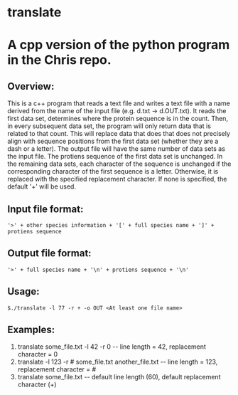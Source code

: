 # translate
# A cpp version of the python program in the Chris repo.
## Overview:
This is a c++ program that reads a text file and writes a text file with a name derived from the name of the input file (e.g. d.txt -> d.OUT.txt). It reads the first data set, determines where the protein sequence is in the count. Then, in every subsequent data set,  the program will only return data that is related to that count. This will replace data that does that does not precisely align with sequence positions from the first data set (whether they are a dash or a letter). The output file will have the same number of data sets  as the input file. The protiens sequence of the first data set is unchanged. In the remaining data sets, each character of the sequence is unchanged if the corresponding character of the first sequence is a letter. Otherwise, it is replaced with the specified replacement character. If none is specified, the default '+' will be used.

## Input file format:
    '>' + other species information + '[' + full species name + ']' + protiens sequence

## Output file format:
    '>' + full species name + '\n' + protiens sequence + '\n'

## Usage:
    $./translate -l 77 -r + -o OUT <At least one file name>

## Examples:
1. translate some_file.txt -l 42 -r 0 -- line length = 42, replacement character = 0
1. translate -l 123 -r # some_file.txt another_file.txt -- line length = 123, replacement character = #
1. translate some_file.txt -- default line length (60), default replacement character (+)
